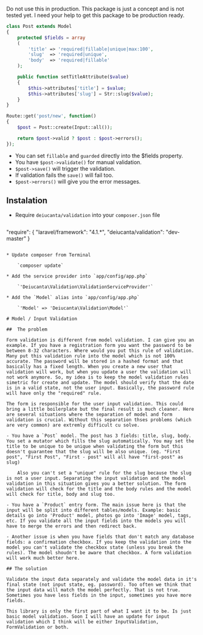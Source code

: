 Do not use this in production. This package is just a concept and is not tested yet. I need your help to get this package to be production ready.

```php
class Post extends Model
{
    protected $fields = array
    (
		'title' => 'required|fillable|unique|max:100',
		'slug'  => 'required|unique',
		'body'  => 'required|fillable'
	);

	public function setTitleAttribute($value)
	{
		$this->attributes['title'] = $value;
		$this->attributes['slug'] = Str::slug($value);
	}
}

Route::get('post/new', function()
{
	$post = Post::create(Input::all());

	return $post->valid ? $post : $post->errors();
});
```

* You can set `fillable` and `guarded` directly into the $fields property.
* You have `$post->validate()` for manual validation.
* `$post->save()` will trigger the validation.
* If validation fails the `save()` will fail too.
* `$post->errors()` will give you the error messages.

## Instalation

* Require `deiucanta/validation` into your `composer.json` file

    ```
"require": {
	"laravel/framework": "4.1.*",
	"deiucanta/validation": "dev-master"
}
```

* Update composer from Terminal

    `composer update`

* Add the service provider into `app/config/app.php`

    `'Deiucanta\Validation\ValidationServiceProvider'`

* Add the `Model` alias into `app/config/app.php`

    `'Model' => 'Deiucanta\Validation\Model'`

# Model / Input Validation

##  The problem

Form validation is different from model validation. I can give you an example. If you have a registration form you want the password to be between 8-32 characters. Where would you put this rule of validation. Many put this validation rule into the model which is not 100% accurate. The password will be stored in a hashed format and that basically has a fixed length. When you create a new user that validation will work, but when you update a user the validation will not work anymore. So, my idea is to keep the model validation rules simetric for create and update. The model should verify that the date is in a valid state, not the user input. Basically, the password rule will have only the "required" rule.

The form is responsible for the user input validation. This could bring a little boilerplate but the final result is much cleaner. Here are several situations where the separation of model and form validation is crucial. Without this separation thses problems (which are very common) are extremly difficult cu solve.

- You have a `Post` model. The post has 3 fields: title, slug, body. You set a mutator which fills the slug automatically. You may set the title to be unique to be unique when validating the form but this doesn't guarantee that the slug will be also unique. (eg. "First post", "First Post", "First - post" will all have "first-post" as slug)

    Also you can't set a "unique" rule for the slug because the slug is not a user input. Separating the input validation and the model validation in this situation gives you a better solution. The form validation will check for the title and the body rules and the model will check for title, body and slug too.

- You have a `Product` entry form. The main issue here is that the input will be split into different tables/models. Example: basic details go into 'Product' model, photos go into 'Image' model, tags, etc. If you validate all the input fields into the models you will have to merge the errors and then redirect back.

- Another issue is when you have fields that don't match any database fields: a confirmation checkbox. If you keep the validation into the model you can't validate the checkbox state (unless you break the rules). The model shoudn't be aware that checkbox. A form validation will work much better here.

## The solution

Validate the input data separately and validate the model data in it's final state (not input state, eg. password). Too often we think that the input data will match the model perfectly. That is not true. Sometimes you have less fields in the input, sometimes you have more fields.

This library is only the first part of what I want it to be. Is just basic model validation. Soon I will have an update for input validation which I think will be either InputValidation, FormValidation or both.